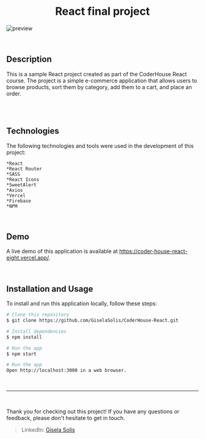 
<h1 align="center">
  <br>
  React final project
  <br>
</h1>

![preview](public/preview.gif)


<br>

## Description
This is a sample React project created as part of the CoderHouse React course. The project is a simple e-commerce application that allows users to browse products, sort them by category, add them to a cart, and place an order.

<br>
<br>

## Technologies

The following technologies and tools were used in the development of this project:

    *React
    *React Router
    *SASS
    *React Icons
    *SweetAlert
    *Axios
    *Vercel
    *Firebase
    *NPM
<br>

## Demo

A live demo of this application is available at https://coder-house-react-eight.vercel.app/.

<br>

## Installation and Usage

To install and run this application locally, follow these steps:

```bash
# Clone this repository
$ git clone https://github.com/GiselaSolis/CoderHouse-React.git

# Install dependencies
$ npm install

# Run the app
$ npm start

# Run the app
Open http://localhost:3000 in a web browser.
```

<br>
<hr>
<br>

Thank you for checking out this project! If you have any questions or feedback, please don't hesitate to get in touch.
> LinkedIn: [Gisela Solis](https://www.linkedin.com/in/giselasolis/)

